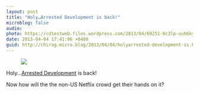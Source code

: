 ```yaml
---
layout: post
title: "Holy…Arrested Development is back!"
microblog: false
audio: 
photo: https://cdtestweb.files.wordpress.com/2013/04/69251-0c3lp-uuh6kyxme2.jpg
date: 2013-04-04 17:41:06 +0400
guid: http://chirag.micro.blog/2013/04/04/holyarrested-development-is.html
---
```

<figure><img src="https://cdtestweb.files.wordpress.com/2013/04/69251-0c3lp-uuh6kyxme2.jpg"></figure><p>Holy…<a href="https://www.facebook.com/ArrestedDevelopment" target="_blank">Arrested Development</a> is back!</p>
<p>Now how will the the non-US Netflix crowd get their hands on it?</p>

